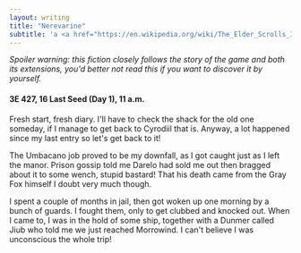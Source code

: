 ```yaml
---
layout: writing
title: "Nerevarine"
subtitle: 'a <a href="https://en.wikipedia.org/wiki/The_Elder_Scrolls_III:_Morrowind">The Elder Scrolls III: Morrowind</a> fiction'
---
```

_Spoiler warning: this fiction closely follows the story of the game and both its extensions, you'd better not read this if you want to discover it by yourself._

#### 3E 427, 16 Last Seed (Day 1), 11 a.m.

Fresh start, fresh diary.
I'll have to check the shack for the old one someday, if I manage to get back to Cyrodiil that is.
Anyway, a lot happened since my last entry so let's get back to it!

The Umbacano job proved to be my downfall, as I got caught just as I left the manor.
Prison gossip told me Darelo had sold me out then bragged about it to some wench, stupid bastard!
That his death came from the Gray Fox himself I doubt very much though.

I spent a couple of months in jail, then got woken up one morning by a bunch of guards.
I fought them, only to get clubbed and knocked out.
When I came to, I was in the hold of some ship, together with a Dunmer called Jiub who told me we just reached Morrowind.
I can't believe I was unconscious the whole trip!
